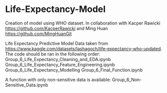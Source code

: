 # Life-Expectancy-Model
Creation of model using WHO dataset. In collaboration with Kacper Rawicki https://github.com/KacperRawicki and Ming Huan https://github.com/MingHuanGit

Life Expectancy Predictive Model Data taken from https://www.kaggle.com/datasets/lashagoch/life-expectancy-who-updated. The code should be ran in the following order:
Group_6_Life_Expectancy_Cleaning_and_EDA.ipynb
Group_6_Life_Expectancy_Feature_Engineering.ipynb
Group_6_Life_Expectancy_Modelling
Group_6_Final_Function.ipynb

A function with only non-sensitive data is available:
Group_6_Non-Sensitive_Data.ipynb


